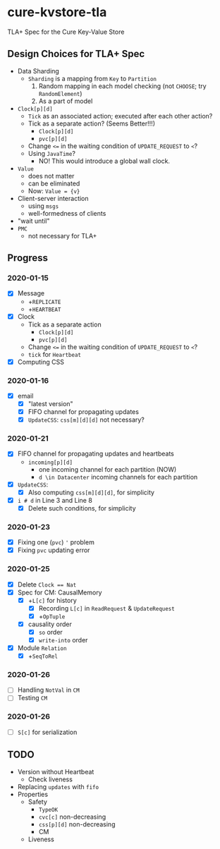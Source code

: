 # cure-kvstore-tla
TLA+ Spec for the Cure Key-Value Store

## Design Choices for TLA+ Spec
- Data Sharding
  - `Sharding` is a mapping from `Key` to `Partition`
    1. Random mapping in each model checking (not `CHOOSE`; try `RandomElement`)
    2. As a part of model
- `Clock[p][d]`
  - `Tick` as an associated action; executed after each other action?
  - Tick as a separate action? (Seems Better!!!)
    - `Clock[p][d]`
    - `pvc[p][d]`
  - Change `<=` in the waiting condition of `UPDATE_REQUEST` to `<`?
  - Using `JavaTime`?
    - NO! This would introduce a global wall clock.
- `Value`
  - does not matter
  - can be eliminated
  - Now: `Value = {v}`
- Client-server interaction
  - using `msgs`
  - well-formedness of clients
- "wait until"
- `PMC`
  - not necessary for TLA+

## Progress
### 2020-01-15
- [x] Message
  - +`REPLICATE`
  - +`HEARTBEAT`
- [x] Clock
  - Tick as a separate action
    - `Clock[p][d]`
    - `pvc[p][d]`
  - Change `<=` in the waiting condition of `UPDATE_REQUEST` to `<`?
  - `tick` for `Heartbeat`
- [x] Computing CSS
### 2020-01-16
- [x] email
  - [x] "latest version"
  - [x] FIFO channel for propagating updates
  - [x] `UpdateCSS`: `css[m][d][d]` not necessary?
### 2020-01-21
- [x] FIFO channel for propagating updates and heartbeats
  - `incoming[p][d]`
    - one incoming channel for each partition (NOW)
    - `d \in Datacenter` incoming channels for each partition
- [x] `UpdateCSS`: 
  - [x] Also computing `css[m][d][d]`, for simplicity 
- [x] `i # d` in Line 3 and Line 8
  - [x] Delete such conditions, for simplicity
### 2020-01-23
- [x] Fixing one (`pvc`) `'` problem
- [x] Fixing `pvc` updating error
### 2020-01-25
- [x] Delete `Clock == Nat`
- [x] Spec for CM: CausalMemory
  - [x] +`L[c]` for history
    - [x] Recording `L[c]` in `ReadRequest` & `UpdateRequest`
    - [x] +`OpTuple`
  - [x] causality order
    - [x] `so` order
    - [x] `write-into` order
- [x] Module `Relation`
  - [x] +`SeqToRel`
### 2020-01-26
- [ ] Handling `NotVal` in `CM`
- [ ] Testing `CM`

### 2020-01-26
- [ ] `S[c]` for serialization

## TODO
- Version without Heartbeat
  - Check liveness
- Replacing `updates` with `fifo`
- Properties
  - Safety
    - `TypeOK`
    - `cvc[c]` non-decreasing 
    - `css[p][d]` non-decreasing
    - CM
  - Liveness
